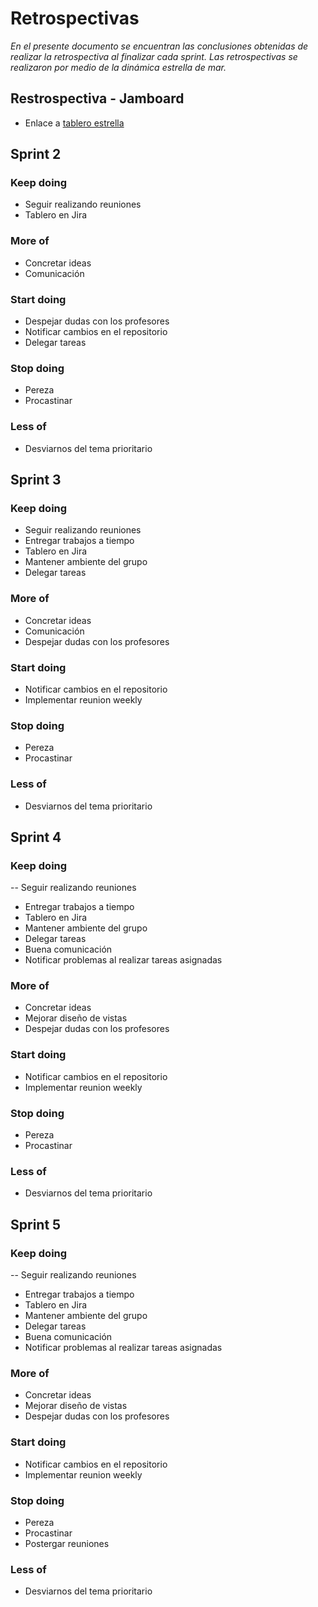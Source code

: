 # Retrospectivas #
*En el presente documento se encuentran las conclusiones obtenidas de realizar la retrospectiva al finalizar cada sprint. Las retrospectivas se realizaron por medio de la dinámica estrella de mar.*

## Restrospectiva - Jamboard  ##

- Enlace a [tablero estrella](https://jamboard.google.com/d/1b6IjFUd8Jd8HriUKQCTT8Y83GQVzCzqLNx5TrxRBVVA/edit?usp=sharing) 

## Sprint 2 ##

### Keep doing ###
- Seguir realizando reuniones
- Tablero en Jira

### More of ### 
- Concretar ideas
- Comunicación

###  Start doing ### 
- Despejar dudas con los profesores
- Notificar cambios en el repositorio 
- Delegar tareas

### Stop doing ### 
- Pereza
- Procastinar

### Less of ### 
- Desviarnos del tema prioritario

## Sprint 3 ##

### Keep doing ###
- Seguir realizando reuniones
- Entregar trabajos a tiempo
- Tablero en Jira
- Mantener ambiente del grupo
- Delegar tareas

### More of ### 
- Concretar ideas
- Comunicación
- Despejar dudas con los profesores

###  Start doing ### 

- Notificar cambios en el repositorio 
- Implementar reunion weekly

### Stop doing ### 
- Pereza
- Procastinar

### Less of ### 
- Desviarnos del tema prioritario

## Sprint 4 ##

### Keep doing ###
-- Seguir realizando reuniones
- Entregar trabajos a tiempo
- Tablero en Jira
- Mantener ambiente del grupo
- Delegar tareas
- Buena comunicación
- Notificar problemas al realizar tareas asignadas

### More of ### 
- Concretar ideas
- Mejorar diseño de vistas
- Despejar dudas con los profesores

###  Start doing ### 
- Notificar cambios en el repositorio 
- Implementar reunion weekly

### Stop doing ### 
- Pereza
- Procastinar

### Less of ### 
- Desviarnos del tema prioritario

## Sprint 5 ##

### Keep doing ###
-- Seguir realizando reuniones
- Entregar trabajos a tiempo
- Tablero en Jira
- Mantener ambiente del grupo
- Delegar tareas
- Buena comunicación
- Notificar problemas al realizar tareas asignadas

### More of ### 
- Concretar ideas
- Mejorar diseño de vistas
- Despejar dudas con los profesores

###  Start doing ### 
- Notificar cambios en el repositorio 
- Implementar reunion weekly

### Stop doing ### 
- Pereza
- Procastinar
- Postergar reuniones

### Less of ### 
- Desviarnos del tema prioritario


